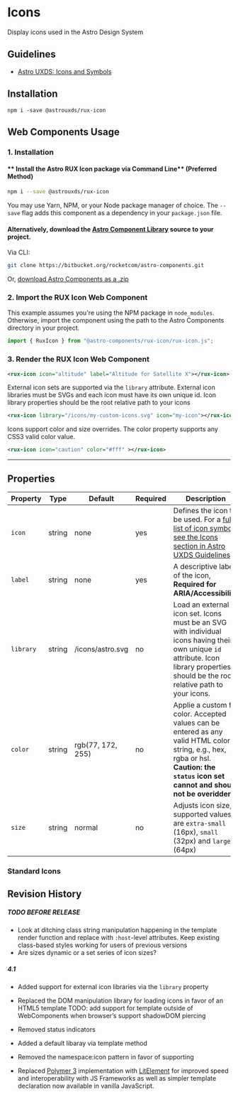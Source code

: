 # Icons

Display icons used in the Astro Design System

## Guidelines

- [Astro UXDS: Icons and Symbols](https://astrouxds.com/ui-components/icons-and-symbols)

## Installation

`npm i -save @astrouxds/rux-icon`

## Web Components Usage

### 1. Installation

#### ** Install the Astro RUX Icon package via Command Line** (Preferred Method)

```sh
npm i --save @astrouxds/rux-icon
```

You may use Yarn, NPM, or your Node package manager of choice. The `--save` flag adds this component as a dependency in your `package.json` file.

#### **Alternatively**, download the [Astro Component Library](https://bitbucket.org/rocketcom/astro-components/src/master/) source to your project.

Via CLI:

```sh
git clone https://bitbucket.org/rocketcom/astro-components.git
```

Or, [download Astro Components as a .zip](https://bitbucket.org/rocketcom/astro-components/get/master.zip)

### 2. Import the RUX Icon Web Component

This example assumes you're using the NPM package in `node_modules`. Otherwise, import the component using the path to the Astro Components directory in your project.

```javascript
import { RuxIcon } from "@astro-components/rux-icon/rux-icon.js";
```

### 3. Render the RUX Icon Web Component

```xml
<rux-icon icon="altitude" label="Altitude for Satellite X"></rux-icon>
```

External icon sets are supported via the `library` attribute. External icon libraries must be SVGs and each icon must have its own unique id. Icon library properties should be the root relative path to your icons

```xml
<rux-icon library="/icons/my-custom-icons.svg" icon="my-icon"></rux-icon>

```

Icons support color and size overrides. The color property supports any CSS3 valid color value.

```xml
<rux-icon icon="caution" color="#fff" ></rux-icon>
```

---

## Properties

| Property  | Type   | Default           | Required | Description                                                                                                                                                                              |
| --------- | ------ | ----------------- | -------- | ---------------------------------------------------------------------------------------------------------------------------------------------------------------------------------------- |
| `icon`    | string | none              | yes      | Defines the icon to be used. For a [full list of icon symbols see the Icons section in Astro UXDS Guidelines](https://astrouxds.com/library/icons-and-symbols)                           |
| `label`   | string | none              | yes      | A descriptive label of the icon, **Required for ARIA/Accessibility**                                                                                                                     |
| `library` | string | /icons/astro.svg  | no       | Load an external icon set. Icons must be an SVG with individual icons having their own unique `id` attribute. Icon library properties should be the root relative path to your icons.    |
| `color`   | string | rgb(77, 172, 255) | no       | Applie a custom fill color. Accepted values can be entered as any valid HTML color string, e.g., hex, rgba or hsl. **Caution: the `status` icon set cannot and should not be overidden** |
| `size`    | string | normal            | no       | Adjusts icon size, supported values are `extra-small` (16px), `small` (32px) and `large` (64px)                                                                                          |

### Standard Icons

## Revision History

##### **TODO BEFORE RELEASE**

- Look at ditching class string manipulation happening in the template render function and replace with `:host`-level attributes. Keep existing class-based styles working for users of previous versions
- Are sizes dynamic or a set series of icon sizes?

##### **4.1**

- Added support for external icon libraries via the `library` property
- Replaced the DOM manipulation library for loading icons in favor of an HTML5 template TODO: add support for template outside of WebComponents when browser’s support shadowDOM piercing
- Removed status indicators
- Added a default libaray via template method
- Removed the namespace:icon pattern in favor of supporting

- Replaced [Polymer 3](https://www.polymer-project.org) implementation with [LitElement](https://lit-element.polymer-project.org/) for improved speed and interoperability with JS Frameworks as well as simpler template declaration now available in vanilla JavaScript.
